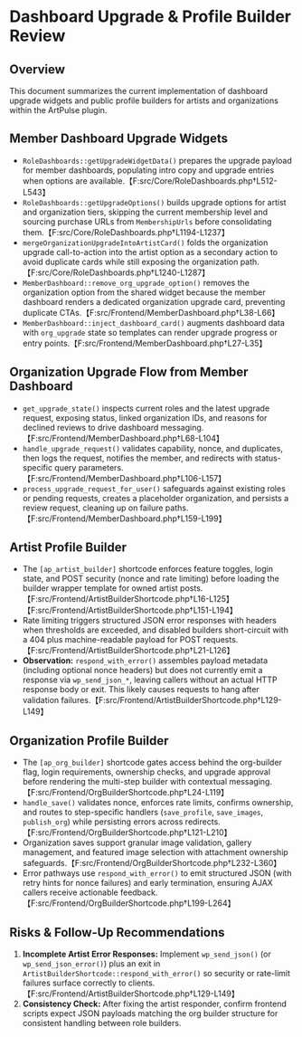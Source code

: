 # Dashboard Upgrade & Profile Builder Review

## Overview
This document summarizes the current implementation of dashboard upgrade widgets and public profile builders for artists and organizations within the ArtPulse plugin.

## Member Dashboard Upgrade Widgets
- `RoleDashboards::getUpgradeWidgetData()` prepares the upgrade payload for member dashboards, populating intro copy and upgrade entries when options are available.【F:src/Core/RoleDashboards.php†L512-L543】
- `RoleDashboards::getUpgradeOptions()` builds upgrade options for artist and organization tiers, skipping the current membership level and sourcing purchase URLs from `MembershipUrls` before consolidating them.【F:src/Core/RoleDashboards.php†L1194-L1237】
- `mergeOrganizationUpgradeIntoArtistCard()` folds the organization upgrade call-to-action into the artist option as a secondary action to avoid duplicate cards while still exposing the organization path.【F:src/Core/RoleDashboards.php†L1240-L1287】
- `MemberDashboard::remove_org_upgrade_option()` removes the organization option from the shared widget because the member dashboard renders a dedicated organization upgrade card, preventing duplicate CTAs.【F:src/Frontend/MemberDashboard.php†L38-L66】
- `MemberDashboard::inject_dashboard_card()` augments dashboard data with `org_upgrade` state so templates can render upgrade progress or entry points.【F:src/Frontend/MemberDashboard.php†L27-L35】

## Organization Upgrade Flow from Member Dashboard
- `get_upgrade_state()` inspects current roles and the latest upgrade request, exposing status, linked organization IDs, and reasons for declined reviews to drive dashboard messaging.【F:src/Frontend/MemberDashboard.php†L68-L104】
- `handle_upgrade_request()` validates capability, nonce, and duplicates, then logs the request, notifies the member, and redirects with status-specific query parameters.【F:src/Frontend/MemberDashboard.php†L106-L157】
- `process_upgrade_request_for_user()` safeguards against existing roles or pending requests, creates a placeholder organization, and persists a review request, cleaning up on failure paths.【F:src/Frontend/MemberDashboard.php†L159-L199】

## Artist Profile Builder
- The `[ap_artist_builder]` shortcode enforces feature toggles, login state, and POST security (nonce and rate limiting) before loading the builder wrapper template for owned artist posts.【F:src/Frontend/ArtistBuilderShortcode.php†L16-L125】【F:src/Frontend/ArtistBuilderShortcode.php†L151-L194】
- Rate limiting triggers structured JSON error responses with headers when thresholds are exceeded, and disabled builders short-circuit with a 404 plus machine-readable payload for POST requests.【F:src/Frontend/ArtistBuilderShortcode.php†L21-L126】
- **Observation:** `respond_with_error()` assembles payload metadata (including optional nonce headers) but does not currently emit a response via `wp_send_json_*`, leaving callers without an actual HTTP response body or exit. This likely causes requests to hang after validation failures.【F:src/Frontend/ArtistBuilderShortcode.php†L129-L149】

## Organization Profile Builder
- The `[ap_org_builder]` shortcode gates access behind the org-builder flag, login requirements, ownership checks, and upgrade approval before rendering the multi-step builder with contextual messaging.【F:src/Frontend/OrgBuilderShortcode.php†L24-L119】
- `handle_save()` validates nonce, enforces rate limits, confirms ownership, and routes to step-specific handlers (`save_profile`, `save_images`, `publish_org`) while persisting errors across redirects.【F:src/Frontend/OrgBuilderShortcode.php†L121-L210】
- Organization saves support granular image validation, gallery management, and featured image selection with attachment ownership safeguards.【F:src/Frontend/OrgBuilderShortcode.php†L232-L360】
- Error pathways use `respond_with_error()` to emit structured JSON (with retry hints for nonce failures) and early termination, ensuring AJAX callers receive actionable feedback.【F:src/Frontend/OrgBuilderShortcode.php†L199-L264】

## Risks & Follow-Up Recommendations
1. **Incomplete Artist Error Responses:** Implement `wp_send_json()` (or `wp_send_json_error()`) plus an exit in `ArtistBuilderShortcode::respond_with_error()` so security or rate-limit failures surface correctly to clients.【F:src/Frontend/ArtistBuilderShortcode.php†L129-L149】
2. **Consistency Check:** After fixing the artist responder, confirm frontend scripts expect JSON payloads matching the org builder structure for consistent handling between role builders.

